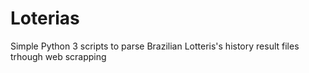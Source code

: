 # Loterias

Simple Python 3 scripts to parse Brazilian Lotteris's history result files trhough web scrapping
